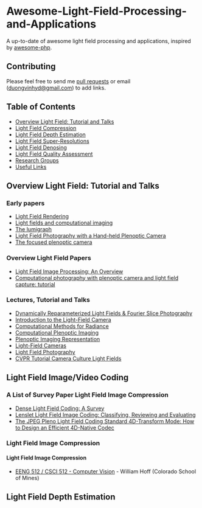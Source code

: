 # Awesome-Light-Field-Processing-and-Applications
A up-to-date of awesome light field processing and applications, inspired by [awesome-php](https://github.com/ziadoz/awesome-php).
## Contributing
Please feel free to send me [pull requests](https://github.com/Vinh-Duong/Awesome-Light-Field-Processing-and-Applications/pulls) or email (duongvinhyd@gmail.com) to add links.

## Table of Contents

 - [Overview Light Field: Tutorial and Talks](#courses)
 - [Light Field Compression](#courses)
 - [Light Field Depth Estimation](#papers)
 - [Light Field Super-Resolutions](#software)
 - [Light Field Denosing](#tutorials-and-talks)
 - [Light Field Quality Assessment](#resources-for-students)
 - [Research Groups](#blogs)
 - [Useful Links](#links)
 
 ## Overview Light Field: Tutorial and Talks

### Early papers
* [Light Field Rendering](https://graphics.stanford.edu/papers/light/light-lores-corrected.pdf)
* [Light fields and computational imaging](https://graphics.stanford.edu/papers/lfphoto/levoy-lfphoto-ieee06.pdf)
* [The lumigraph](https://cseweb.ucsd.edu/~ravir/6160-fall04/papers/p43-gortler.pdf)
* [Light Field Photography with a Hand-held Plenoptic Camera](https://cseweb.ucsd.edu/~ravir/6160-fall04/papers/p43-gortler.pdf)
* [The focused plenoptic camera](http://www.tgeorgiev.net/EG10/Focused.pdf)


### Overview Light Field Papers
* [Light Field Image Processing: An Overview](https://ieeexplore.ieee.org/stamp/stamp.jsp?arnumber=8022901)
* [Computational photography with plenoptic camera and light field capture: tutorial](https://www.osapublishing.org/josaa/abstract.cfm?uri=josaa-32-11-2021)


### Lectures, Tutorial and Talks
* [Dynamically Reparameterized Light Fields & Fourier Slice Photography](https://people.mpi-inf.mpg.de/~theobalt/courses/Barth_Refocussing.pdf)
* [Introduction to the Light-Field Camera](http://disp.ee.ntu.edu.tw/class/20131129-LightField_intro.pdf)
* [Computational Methods for Radiance](http://www.tgeorgiev.net/WSCG2010/Computation.pdf)
* [Computational Plenoptic Imaging](https://web.media.mit.edu/~gordonw/courses/ComputationalPlenopticImaging/CPICourseNotes.pdf)
* [Plenoptic Imaging Representation](http://www.eusipco2015.org/files/EUSIPCO2015_TUTO2/index.pdf)
* [Light-Field Cameras](http://www.cs.cmu.edu/afs/cs/academic/class/15869-f11/www/lectures/18_lfcamera.pdf)
* [Light Field Photography](https://web.stanford.edu/class/ee367/slides/lecture8.pdf)
* [CVPR Tutorial Camera Culture Light Fields](http://tab.computer.org/pamitc/archive/cvpr2009/raskarCVPRlightfieldIntroFinal.pdf)


## Light Field Image/Video Coding

### A List of Survey Paper Light Field Image Compression
* [Dense Light Field Coding: A Survey](https://ieeexplore.ieee.org/stamp/stamp.jsp?arnumber=9020136)
* [Lenslet Light Field Image Coding: Classifying, Reviewing and Evaluating](https://ieeexplore.ieee.org/stamp/stamp.jsp?arnumber=9016088)
* [The JPEG Pleno Light Field Coding Standard 4D-Transform Mode: How to Design an Efficient 4D-Native Codec](https://ieeexplore.ieee.org/stamp/stamp.jsp?arnumber=9200599)


### Light Field Image Compression

#### Light Field Image Compression

 * [EENG 512 / CSCI 512 - Computer Vision](http://inside.mines.edu/~whoff/courses/EENG512/) - William Hoff (Colorado School of Mines)

## Light Field Depth Estimation
